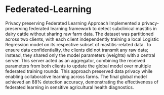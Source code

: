 # Federated-Learning
Privacy preserving Federated Learning Approach 
Implemented a privacy-preserving federated learning framework to detect subclinical mastitis in dairy cattle without sharing raw farm data. The dataset was partitioned across two clients, with each client independently training a local Logistic Regression model on its respective subset of mastitis-related data. To ensure data confidentiality, the clients did not transmit any raw data; instead, they shared only the model parameters (weights) with a central server. This server acted as an aggregator, combining the received parameters from both clients to update the global model over multiple federated training rounds. This approach preserved data privacy while enabling collaborative learning across farms. The final global model achieved an 88% detection accuracy, demonstrating the effectiveness of federated learning in sensitive agricultural health diagnostics.
